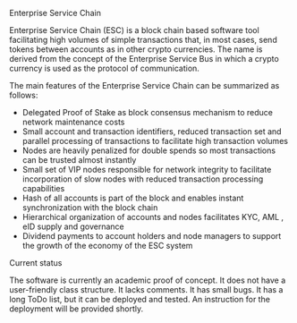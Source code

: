 Enterprise Service Chain

Enterprise Service Chain (ESC) is a block chain based software tool facilitating high volumes of simple transactions that, in most cases, send tokens between accounts as in other crypto currencies. The name is derived from the concept of the Enterprise Service Bus in which a crypto currency is used as the protocol of communication.

The main features of the Enterprise Service Chain can be summarized as follows:
-	Delegated Proof of Stake as block consensus mechanism to reduce network maintenance costs
-	Small account and transaction identifiers, reduced transaction set and parallel processing of transactions to facilitate high transaction volumes
-	Nodes are heavily penalized for double spends so most transactions can be trusted almost instantly
-	Small set of VIP nodes responsible for network integrity to facilitate incorporation of slow nodes with reduced transaction processing capabilities
-	Hash of all accounts is part of the block and enables instant synchronization with the block chain
-	Hierarchical organization of accounts and nodes facilitates KYC, AML , eID  supply and governance
-	Dividend payments to account holders and node managers to support the growth of the economy of the ESC system

Current status

The software is currently an academic proof of concept. It does not have a user-friendly class structure. It lacks comments. It has small bugs. It has a long ToDo list, but it can be deployed and tested. An instruction for the deployment will be provided shortly.

